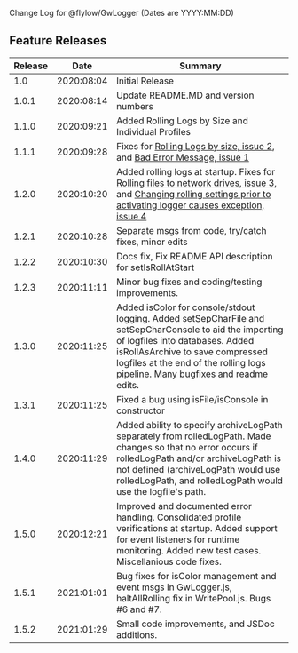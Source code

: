 Change Log for @flylow/GwLogger
(Dates are YYYY:MM:DD)

## Feature Releases ##
|Release   |Date| Summary  |
| ------------ | -- | ------------ |
| 1.0	| 2020:08:04 | Initial Release |
| 1.0.1 | 2020:08:14 | Update README.MD and version numbers |
| 1.1.0 | 2020:09:21 | Added Rolling Logs by Size and Individual Profiles |
| 1.1.1 | 2020:09:28 | Fixes for [Rolling Logs by size, issue 2](https://github.com/flylow/GwLogger/issues/2 "Rolling Logs by size, issue 2"), and [Bad Error Message, issue 1](https://github.com/flylow/GwLogger/issues/1 "Bad Error Message, issue 1") |
| 1.2.0 | 2020:10:20 | Added rolling logs at startup.  Fixes for [Rolling files to network drives, issue 3](https://github.com/flylow/GwLogger/issues/3 "Rolling files to network drives, issue 3"), and [Changing rolling settings prior to activating logger causes exception, issue 4](https://github.com/flylow/GwLogger/issues/4 "Changing rolling settings prior to activating logger causes exception, issue 4") |
| 1.2.1 | 2020:10:28 | Separate msgs from code, try/catch fixes, minor edits |
| 1.2.2 | 2020:10:30 | Docs fix, Fix README API description for setIsRollAtStart |
| 1.2.3 | 2020:11:11 | Minor bug fixes and coding/testing improvements. |
| 1.3.0 | 2020:11:25 | Added isColor for console/stdout logging. Added setSepCharFile and setSepCharConsole to aid the importing of logfiles into databases. Added isRollAsArchive to save compressed logfiles at the end of the rolling logs pipeline. Many bugfixes and readme edits.|
| 1.3.1 | 2020:11:25 | Fixed a bug using isFile/isConsole in constructor
| 1.4.0 | 2020:11:29 | Added ability to specify archiveLogPath separately from rolledLogPath.  Made changes so that no error occurs if rolledLogPath and/or archiveLogPath is not defined (archiveLogPath would use rolledLogPath, and rolledLogPath would use the logfile\'s path. |
| 1.5.0 | 2020:12:21 | Improved and documented error handling. Consolidated profile verifications at startup. Added support for event listeners for runtime monitoring. Added new test cases. Miscellanious code fixes.|
| 1.5.1 | 2021:01:01 | Bug fixes for isColor management and event msgs in GwLogger.js, haltAllRolling fix in WritePool.js. Bugs #6 and #7. |
| 1.5.2 | 2021:01:29 | Small code improvements, and JSDoc additions. |

